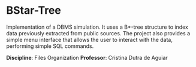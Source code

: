 # BStar-Tree
Implementation of a DBMS simulation. It uses a B*-tree structure to index data previously extracted from public sources. The project also provides a simple menu interface that allows the user to interact with the data, performing simple SQL commands.

**Discipline**: Files Organization
**Professor**: Cristina Dutra de Aguiar
